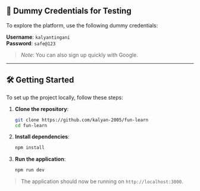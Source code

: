

## 🔐 Dummy Credentials for Testing
To explore the platform, use the following dummy credentials:

**Username**: `kalyantingani`  
**Password**: `safe@123`  

> *Note*: You can also sign up quickly with Google.

---

## 🛠️ Getting Started
To set up the project locally, follow these steps:

1. **Clone the repository**:
   ```bash
   git clone https://github.com/kalyan-2005/fun-learn
   cd fun-learn
   ```

2. **Install dependencies**:
   ```bash
   npm install
   ```

3. **Run the application**:
   ```bash
   npm run dev
   ```

> The application should now be running on `http://localhost:3000`.
